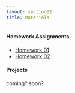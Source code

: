 ```yaml
---
layout: section02
title: Materials
---
```


#### Homework Assignments
<ul>
<li><a href="{{site.baseurl}}/topknots/homework01.pdf">Homework 01</a></li>
<li><a href="">Homework 02</a></li>
</ul>

#### Projects

coming? soon?

